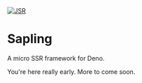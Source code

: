 [![JSR](https://jsr.io/badges/@sapling/sapling)](https://jsr.io/@sapling/sapling)

# Sapling

A micro SSR framework for Deno.

You're here really early. More to come soon.
